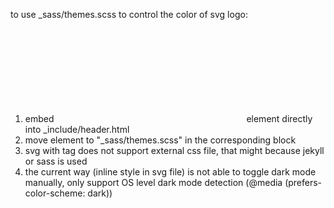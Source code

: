 to use _sass/themes.scss to control the color of svg logo:

1. embed <svg>...</svg> element directly into _include/header.html
2. move <style>...</style> element to "_sass/themes.scss" in the corresponding block
3. svg with <object> tag does not support external css file, that might because jekyll or sass is used
4. the current way (inline style in svg file) is not able to toggle dark mode manually, only support OS level dark mode detection (@media (prefers-color-scheme: dark))
